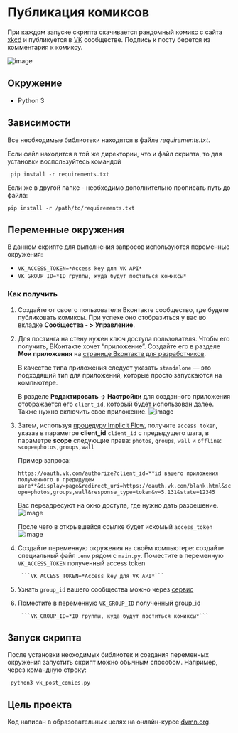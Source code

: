 # Публикация комиксов
При каждом запуске скрипта скачивается рандомный комикс с сайта [xkcd](https://xkcd.com/) и публикуется в [VK](https://vk.com/) сообществе. Подпись к посту берется из комментария к комиксу. 

![image](https://github.com/AbrosimovaD/vk_post_comics/assets/114830550/2954537d-8b20-45b2-9873-de0f58c75c91)

## Окружение
* Python 3

## Зависимости
Все необходимые библиотеки находятся в файле *requirements.txt*.

Если файл находится в той же директории, что и файл скрипта, то для установки воспользуйтесь командой 

  ```  pip install -r requirements.txt ```

Если же в другой папке - необходимо дополнительно прописать путь до файла:

  ``` pip install -r /path/to/requirements.txt ```

## Переменные окружения
В данном скрипте для выполнения запросов используются переменные окружения:

* ```VK_ACCESS_TOKEN=*Access key для VK API* ```
* ```VK_GROUP_ID=*ID группы, куда будут поститься комиксы*```

### Как получить
1. Создайте от своего пользователя Вконтакте сообщество, где будете публиковать комиксы. При успехе оно отобразиться у вас во вкладке **Сообщества - > Управление**.
1. Для постинга на стену нужен ключ доступа пользователя. Чтобы его получить, ВКонтакте хочет “приложение”. Создайте его в разделе **Мои приложения** на [странице Вконтакте для разработчиков](https://vk.com/dev).

   В качестве типа приложения следует указать ```standalone``` — это подходящий тип для приложений, которые просто запускаются на компьютере.

   В разделе **Редактировать -> Настройки** для созданного приложения отображается его ```client_id```, который будет использован далее.
   Также нужно включить свое приложение.
   ![image](https://github.com/AbrosimovaD/vk_post_comics/assets/114830550/1cfbcf26-7221-45c7-a740-16965878e4c7)

3. Затем, используя [процедуру Implicit Flow](https://dev.vk.com/ru/api/access-token/implicit-flow-user?ref=old_portal), получите ```access token```, указав в параметре **client_id** ```client_id``` с предыдущего шага, в параметре **scope** следующие права: ```photos```, ```groups```, ```wall``` и ```offline```: ```scope=photos,groups,wall```

   Пример запроса:
   
   ```https://oauth.vk.com/authorize?client_id=**id вашего приложения полученного в предыдущем шаге**&display=page&redirect_uri=https://oauth.vk.com/blank.html&scope=photos,groups,wall&response_type=token&v=5.131&state=12345```

   Вас переадресуют на окно доступа, где нужно дать разрешение.
   ![image](https://github.com/AbrosimovaD/vk_post_comics/assets/114830550/e1ecf71e-aebb-4bd7-8e33-17d7657b9037)

   После чего в открывшейся ссылке будет искомый ```access_token```
   ![image](https://github.com/AbrosimovaD/vk_post_comics/assets/114830550/e5be38e2-0634-4fed-9657-d14ae4d70a2a)

1. Cоздайте переменную окружения на своём компьютере: создайте специальный файл ```.env``` рядом с ```main.py```. Поместите в переменную ```VK_ACCESS_TOKEN``` полученный access token

        ```VK_ACCESS_TOKEN=*Access key для VK API*```
1. Узнать ```group_id``` вашего сообщества можно через [сервис](https://regvk.com/id/)
2. Поместите в переменную ```VK_GROUP_ID``` полученный group_id

        ```VK_GROUP_ID=*ID группы, куда будут поститься комиксы*```

## Запуск скрипта
После установки неоходимых библиотек и создания переменных окружения запустить скрипт можно обычным способом. Например, через командную строку:

```  python3 vk_post_comics.py  ```

## Цель проекта

Код написан в образовательных целях на онлайн-курсе [dvmn.org](https://dvmn.org/).
